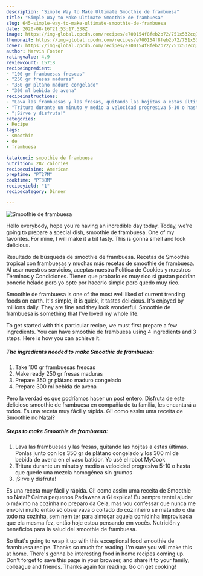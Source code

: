 ```yaml
---
description: "Simple Way to Make Ultimate Smoothie de frambuesa"
title: "Simple Way to Make Ultimate Smoothie de frambuesa"
slug: 645-simple-way-to-make-ultimate-smoothie-de-frambuesa
date: 2020-08-16T21:53:17.538Z
image: https://img-global.cpcdn.com/recipes/e700154f8feb2b72/751x532cq70/smoothie-de-frambuesa-foto-principal.jpg
thumbnail: https://img-global.cpcdn.com/recipes/e700154f8feb2b72/751x532cq70/smoothie-de-frambuesa-foto-principal.jpg
cover: https://img-global.cpcdn.com/recipes/e700154f8feb2b72/751x532cq70/smoothie-de-frambuesa-foto-principal.jpg
author: Marvin Foster
ratingvalue: 4.9
reviewcount: 15718
recipeingredient:
- "100 gr frambuesas frescas"
- "250 gr fresas maduras"
- "350 gr pltano maduro congelado"
- "300 ml bebida de avena"
recipeinstructions:
- "Lava las frambuesas y las fresas, quitando las hojitas a estas últimas. Ponlas junto con los 350 gr de plátano congelado y los 300 ml de bebida de avena en el vaso batidor. Yo usé el robot MyCook"
- "Tritura durante un minuto y medio a velocidad progresiva 5-10 o hasta que quede una mezcla homogénea sin grumos"
- "¡Sirve y disfruta!"
categories:
- Recipe
tags:
- smoothie
- de
- frambuesa

katakunci: smoothie de frambuesa 
nutrition: 287 calories
recipecuisine: American
preptime: "PT27M"
cooktime: "PT38M"
recipeyield: "1"
recipecategory: Dinner

---
```



![Smoothie de frambuesa](https://img-global.cpcdn.com/recipes/e700154f8feb2b72/751x532cq70/smoothie-de-frambuesa-foto-principal.jpg)

Hello everybody, hope you're having an incredible day today. Today, we're going to prepare a special dish, smoothie de frambuesa. One of my favorites. For mine, I will make it a bit tasty. This is gonna smell and look delicious.

Resultado de búsqueda de smoothie de frambuesa. Recetas de Smoothie tropical con frambuesas y muchas más recetas de smoothie de frambuesa. Al usar nuestros servicios, aceptas nuestra Política de Cookies y nuestros Términos y Condiciones. Tienen que probarlo es muy rico si gustan podrían ponerle helado pero yo opte por hacerlo simple pero quedo muy rico.

Smoothie de frambuesa is one of the most well liked of current trending foods on earth. It's simple, it is quick, it tastes delicious. It's enjoyed by millions daily. They are fine and they look wonderful. Smoothie de frambuesa is something that I've loved my whole life.


To get started with this particular recipe, we must first prepare a few ingredients. You can have smoothie de frambuesa using 4 ingredients and 3 steps. Here is how you can achieve it.

<!--inarticleads1-->

##### The ingredients needed to make Smoothie de frambuesa:

1. Take 100 gr frambuesas frescas
1. Make ready 250 gr fresas maduras
1. Prepare 350 gr plátano maduro congelado
1. Prepare 300 ml bebida de avena


Pero la verdad es que podríamos hacer un post entero. Disfruta de este delicioso smoothie de frambuesa en compañía de tu familia, les encantará a todos. Es una receta muy fácil y rápida. Gi! como assim uma receita de Smoothie no Natal? 

<!--inarticleads2-->

##### Steps to make Smoothie de frambuesa:

1. Lava las frambuesas y las fresas, quitando las hojitas a estas últimas. Ponlas junto con los 350 gr de plátano congelado y los 300 ml de bebida de avena en el vaso batidor. Yo usé el robot MyCook
1. Tritura durante un minuto y medio a velocidad progresiva 5-10 o hasta que quede una mezcla homogénea sin grumos
1. ¡Sirve y disfruta!


Es una receta muy fácil y rápida. Gi! como assim uma receita de Smoothie no Natal? Calma pequenos Padawans a Gi explica! Eu sempre tentei ajudar o máximo na cozinha no preparo da Ceia, mas vou confessar que nunca me envolvi muito então só observava o coitado do cozinheiro se matando o dia todo na cozinha, sem nem ter para almoçar aquela comidinha improvisada que ela mesma fez, então hoje estou pensando em vocês. Nutrición y beneficios para la salud del smoothie de frambuesa. 

So that's going to wrap it up with this exceptional food smoothie de frambuesa recipe. Thanks so much for reading. I'm sure you will make this at home. There's gonna be interesting food in home recipes coming up. Don't forget to save this page in your browser, and share it to your family, colleague and friends. Thanks again for reading. Go on get cooking!
